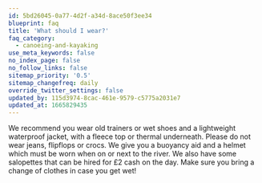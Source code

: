 ```yaml
---
id: 5bd26045-0a77-4d2f-a34d-8ace50f3ee34
blueprint: faq
title: 'What should I wear?'
faq_category:
  - canoeing-and-kayaking
use_meta_keywords: false
no_index_page: false
no_follow_links: false
sitemap_priority: '0.5'
sitemap_changefreq: daily
override_twitter_settings: false
updated_by: 115d3974-8cac-461e-9579-c5775a2031e7
updated_at: 1665829435
---
```

We recommend you wear old trainers or wet shoes and a lightweight waterproof jacket, with a fleece top or thermal underneath. Please do not wear jeans, flipflops or crocs. 
We give you a buoyancy aid and a helmet which must be worn when on or next to the river. We also have some salopettes that can be hired for £2 cash on the day.
Make sure you bring a change of clothes in case you get wet!
